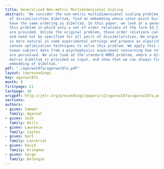 ```yaml
---
title: Generalized Non-metric Multidimensional Scaling
abstract: 'We consider the non-metric multidimensional scaling problem: given a set
  of dissimilarities $\Delta$, find an embedding whose inter-point Euclidean distances
  have the same ordering as $\Delta$. In this paper, we look at a generalization of
  this problem in which only a set of order relations of the form $d_{ij} < d_{kl}$
  are provided. Unlike the original problem, these order relations can be contradictory
  and need not be specified for all pairs of dissimilarities. We argue that this setting
  is more natural in some experimental settings and propose an algorithm based on
  convex optimization techniques to solve this problem. We apply this algorithm to
  human subject data from a psychophysics experiment concerning how reflectance properties
  are perceived. We also look at the standard NMDS problem, where a dissimilarity
  matrix $\Delta$ is provided as input, and show that we can always find an orderrespecting
  embedding of $\Delta$.'
pdf: "./agarwal07a/agarwal07a.pdf"
layout: inproceedings
key: agarwal07a
month: 0
firstpage: 11
lastpage: 18
origpdf: http://jmlr.org/proceedings/papers/v2/agarwal07a/agarwal07a.pdf
sections: 
authors:
- given: Sameer
  family: Agarwal
- given: Josh
  family: Wills
- given: Lawrence
  family: Cayton
- given: Gert
  family: Lanckriet
- given: David
  family: Kriegman
- given: Serge
  family: Belongie
---
```

